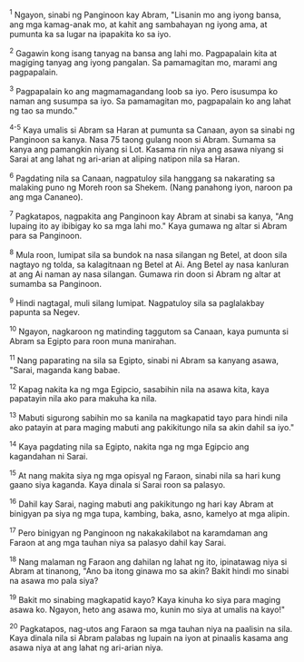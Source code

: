 <sup>1</sup>
Ngayon, sinabi ng Panginoon kay Abram, "Lisanin mo ang iyong bansa, ang mga kamag-anak mo, at kahit ang sambahayan ng iyong ama, at pumunta ka sa lugar na ipapakita ko sa iyo. 

<sup>2</sup>
Gagawin kong isang tanyag na bansa ang lahi mo. Pagpapalain kita at magiging tanyag ang iyong pangalan. Sa pamamagitan mo, marami ang pagpapalain. 

<sup>3</sup>
Pagpapalain ko ang magmamagandang loob sa iyo. Pero isusumpa ko naman ang susumpa sa iyo. Sa pamamagitan mo, pagpapalain ko ang lahat ng tao sa mundo." 

<sup>4-5</sup>
Kaya umalis si Abram sa Haran at pumunta sa Canaan, ayon sa sinabi ng Panginoon sa kanya. Nasa 75 taong gulang noon si Abram. Sumama sa kanya ang pamangkin niyang si Lot. Kasama rin niya ang asawa niyang si Sarai at ang lahat ng ari-arian at aliping natipon nila sa Haran. 

<sup>6</sup>
Pagdating nila sa Canaan, nagpatuloy sila hanggang sa nakarating sa malaking puno ng Moreh roon sa Shekem. (Nang panahong iyon, naroon pa ang mga Cananeo). 

<sup>7</sup>
Pagkatapos, nagpakita ang Panginoon kay Abram at sinabi sa kanya, "Ang lupaing ito ay ibibigay ko sa mga lahi mo." Kaya gumawa ng altar si Abram para sa Panginoon. 

<sup>8</sup>
Mula roon, lumipat sila sa bundok na nasa silangan ng Betel, at doon sila nagtayo ng tolda, sa kalagitnaan ng Betel at Ai. Ang Betel ay nasa kanluran at ang Ai naman ay nasa silangan. Gumawa rin doon si Abram ng altar at sumamba sa Panginoon. 

<sup>9</sup>
Hindi nagtagal, muli silang lumipat. Nagpatuloy sila sa paglalakbay papunta sa Negev.

<sup>10</sup>
Ngayon, nagkaroon ng matinding taggutom sa Canaan, kaya pumunta si Abram sa Egipto para roon muna manirahan. 

<sup>11</sup>
Nang paparating na sila sa Egipto, sinabi ni Abram sa kanyang asawa, "Sarai, maganda kang babae. 

<sup>12</sup>
Kapag nakita ka ng mga Egipcio, sasabihin nila na asawa kita, kaya papatayin nila ako para makuha ka nila. 

<sup>13</sup>
Mabuti sigurong sabihin mo sa kanila na magkapatid tayo para hindi nila ako patayin at para maging mabuti ang pakikitungo nila sa akin dahil sa iyo." 

<sup>14</sup>
Kaya pagdating nila sa Egipto, nakita nga ng mga Egipcio ang kagandahan ni Sarai. 

<sup>15</sup>
At nang makita siya ng mga opisyal ng Faraon, sinabi nila sa hari kung gaano siya kaganda. Kaya dinala si Sarai roon sa palasyo. 

<sup>16</sup>
Dahil kay Sarai, naging mabuti ang pakikitungo ng hari kay Abram at binigyan pa siya ng mga tupa, kambing, baka, asno, kamelyo at mga alipin. 

<sup>17</sup>
Pero binigyan ng Panginoon ng nakakakilabot na karamdaman ang Faraon at ang mga tauhan niya sa palasyo dahil kay Sarai. 

<sup>18</sup>
Nang malaman ng Faraon ang dahilan ng lahat ng ito, ipinatawag niya si Abram at tinanong, "Ano ba itong ginawa mo sa akin? Bakit hindi mo sinabi na asawa mo pala siya? 

<sup>19</sup>
Bakit mo sinabing magkapatid kayo? Kaya kinuha ko siya para maging asawa ko. Ngayon, heto ang asawa mo, kunin mo siya at umalis na kayo!" 

<sup>20</sup>
Pagkatapos, nag-utos ang Faraon sa mga tauhan niya na paalisin na sila. Kaya dinala nila si Abram palabas ng lupain na iyon at pinaalis kasama ang asawa niya at ang lahat ng ari-arian niya.